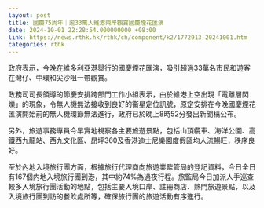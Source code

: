 ```yaml
---
layout: post
title: 國慶75周年｜逾33萬人維港兩岸觀賞國慶煙花匯演
date: 2024-10-01 22:28:54.000000000 +08:00
link: https://news.rthk.hk/rthk/ch/component/k2/1772913-20241001.htm
categories: rthk
---
```


政府表示，今晚在維多利亞港舉行的國慶煙花匯演，吸引超過33萬名市民和遊客在灣仔、中環和尖沙咀一帶觀賞。

政務司司長領導的節慶安排跨部門工作小組表示，由於維港上空出現「電離層閃爍」的現象，令無人機無法接收到良好的衞星定位訊號，原定安排在今晚國慶煙花匯演開始前的無人機環節無法進行，政府已於晚上8時52分發出新聞稿公布。

另外，旅遊事務專員今早實地視察各主要旅遊景點，包括山頂纜車、海洋公園、高鐵西九龍站、西九文化區、昂坪360及香港迪士尼樂園度假區均人流暢旺，秩序良好。

至於內地入境旅行團方面，根據旅行代理商向旅遊業監管局的登記資料，今日全日有167個内地入境旅行團到港，其中約74%為過夜行程。旅監局今日加派人手巡查較多入境旅行團活動的地點，包括主要入境口岸、註冊商店、熱門旅遊景點，以及入境旅行團到訪的餐飲處所等，確保旅行團的旅遊活動有序進行。
